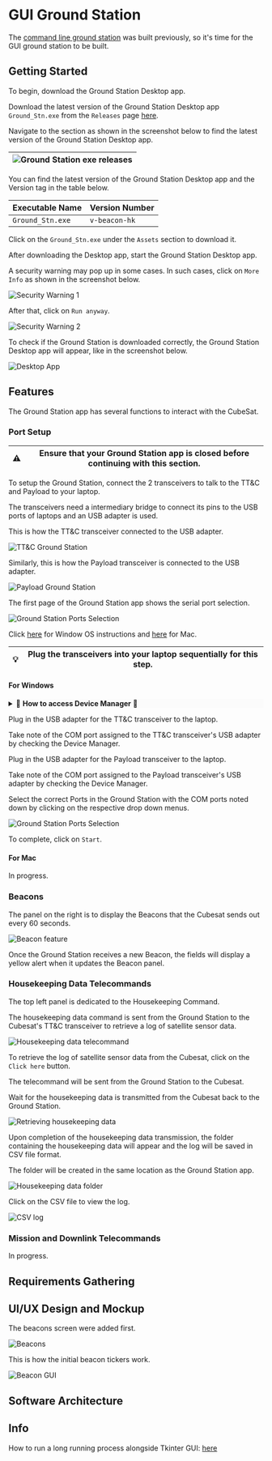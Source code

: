 # GUI Ground Station

The [command line ground station](https://github.com/huiminlim/ground_stn) was built previously, so it's time for the GUI ground station to be built.

## Getting Started

To begin, download the Ground Station Desktop app.

Download the latest version of the Ground Station Desktop app `Ground_Stn.exe` from the `Releases` page [here](https://github.com/huiminlim/ground_stn-gui/releases).

Navigate to the section as shown in the screenshot below to find the latest version of the Ground Station Desktop app.

| ![Ground Station exe releases](images/ground_stn_exe_releases.png) |
| ------------------------------------------------------------------ |

You can find the latest version of the Ground Station Desktop app and the Version tag in the table below.

| Executable Name  | Version Number |
| ---------------- | -------------- |
| `Ground_Stn.exe` | `v-beacon-hk`  |

Click on the `Ground_Stn.exe` under the `Assets` section to download it.

After downloading the Desktop app, start the Ground Station Desktop app.

A security warning may pop up in some cases. In such cases, click on `More Info` as shown in the screenshot below.

![Security Warning 1](images/security_warning1.png)

After that, click on `Run anyway`.

![Security Warning 2](images/security_warning2.png)

To check if the Ground Station is downloaded correctly, the Ground Station Desktop app will appear, like in the screenshot below.

![Desktop App](images/app_start.png)

## Features

The Ground Station app has several functions to interact with the CubeSat.

### Port Setup

| ⚠️ | **Ensure that your Ground Station app is closed before continuing with this section.** |
| - | -------------------------------------------------------------------------------------- |

To setup the Ground Station, connect the 2 transceivers to talk to the TT&C and Payload to your laptop.

The transceivers need a intermediary bridge to connect its pins to the USB ports of laptops and an USB adapter is used.

This is how the TT&C transceiver connected to the USB adapter.

![TT&C Ground Station](images/ttnc_ground_station.jpg)

Similarly, this is how the Payload transceiver is connected to the USB adapter.

![Payload Ground Station](images/payload_ground_station.jpg)

The first page of the Ground Station app shows the serial port selection.

![Ground Station Ports Selection](images/ground_station_page1.PNG)

Click [here](#for-windows) for Window OS instructions and [here](#for-mac) for Mac.

| 💡 | **Plug the transceivers into your laptop sequentially for this step.** |
| --- | -------------------------------------------------------------------- |

#### For Windows

<details style="background-color:#fbfbfb">
<summary> 🔔 <b>How to access Device Manager</b> 🔔 </summary>
<br>
<div style="background-color:#fbfbfb">

Press and hold the Windows key and type in <code> Device Manager </code>.

Click on <code> Device Manager </code> and navigate to <code> COM and LPT </code>

View the current COM port of the USB inserted.
</div>
</details>

Plug in the USB adapter for the TT&C transceiver to the laptop.

Take note of the COM port assigned to the TT&C transceiver's USB adapter by checking the Device Manager.

Plug in the USB adapter for the Payload transceiver to the laptop.

Take note of the COM port assigned to the Payload transceiver's USB adapter by checking the Device Manager.

Select the correct Ports in the Ground Station with the COM ports noted down by clicking on the respective drop down menus.

![Ground Station Ports Selection](images/ground_station_page1_select.PNG)

To complete, click on `Start`.

#### For Mac

In progress.

### Beacons

The panel on the right is to display the Beacons that the Cubesat sends out every 60 seconds.

![Beacon feature](images/beacon_feature.png)

Once the Ground Station receives a new Beacon, the fields will display a yellow alert when it updates the Beacon panel.

### Housekeeping Data Telecommands

The top left panel is dedicated to the Housekeeping Command.

The housekeeping data command is sent from the Ground Station to the Cubesat's TT&C transceiver to retrieve a log of satellite sensor data.

![Housekeeping data telecommand](images/housekeeping_data.png)

To retrieve the log of satellite sensor data from the Cubesat, click on the `Click here` button.

The telecommand will be sent from the Ground Station to the Cubesat.

Wait for the housekeeping data is transmitted from the Cubesat back to the Ground Station.

![Retrieving housekeeping data](images/housekeeping_data_retrieve.png)

Upon completion of the housekeeping data transmission, the folder containing the housekeeping data will appear and the log will be saved in CSV file format.

The folder will be created in the same location as the Ground Station app.

![Housekeeping data folder](images/housekeeping_folder.png)

Click on the CSV file to view the log.

![CSV log](images/csv_log.png)

### Mission and Downlink Telecommands

In progress.

## Requirements Gathering

## UI/UX Design and Mockup

The beacons screen were added first.

![Beacons](images/beacons.png)

This is how the initial beacon tickers work.

![Beacon GUI](images/beacon.gif)

## Software Architecture

## Info

How to run a long running process alongside Tkinter GUI: [here](https://zetcode.com/articles/tkinterlongruntask/)
